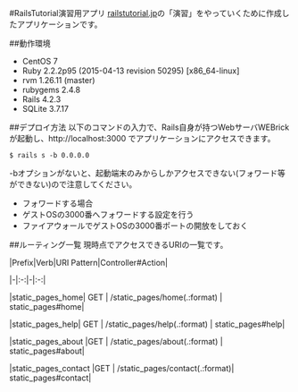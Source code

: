 #RailsTutorial演習用アプリ
[railstutorial.jp](http://railstutorial.jp)の「演習」をやっていくために作成したアプリケーションです。

##動作環境
- CentOS 7
- Ruby 2.2.2p95 (2015-04-13 revision 50295) [x86_64-linux]
- rvm 1.26.11 (master)
- rubygems 2.4.8
- Rails 4.2.3
- SQLite 3.7.17

##デプロイ方法
以下のコマンドの入力で、Rails自身が持つWebサーバWEBrickが起動し、http://localhost:3000 でアプリケーションにアクセスできます。
```
$ rails s -b 0.0.0.0
```
-bオプションがないと、起動端末のみからしかアクセスできない(フォワード等ができない)ので注意してください。
- フォワードする場合
 - ゲストOSの3000番へフォワードする設定を行う
 - ファイアウォールでゲストOSの3000番ポートの開放をしておく

##ルーティング一覧
現時点でアクセスできるURIの一覧です。

|Prefix|Verb|URI Pattern|Controller#Action|

|-|:-:|-|:-:|

|static_pages_home| GET | /static_pages/home(.:format) |   static_pages#home|

|static_pages_help| GET | /static_pages/help(.:format)  |  static_pages#help|

|static_pages_about |GET | /static_pages/about(.:format)  | static_pages#about|

|static_pages_contact |GET | /static_pages/contact(.:format)| static_pages#contact|
